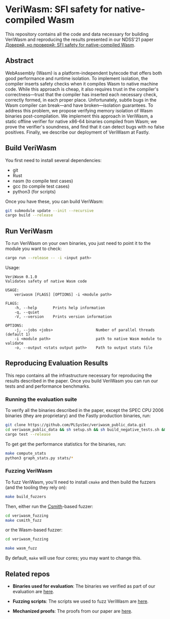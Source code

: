 # VeriWasm: SFI safety for native-compiled Wasm

This repository contains all the code and data necessary for building VeriWasm and reproducing the results presented in our NDSS'21 paper [Доверя́й, но проверя́й: SFI safety for native-compiled Wasm](http://cseweb.ucsd.edu/~dstefan/pubs/johnson:2021:veriwasm.pdf).  
  
## Abstract  
WebAssembly (Wasm) is a platform-independent bytecode that offers both good performance and runtime isolation. To implement isolation, the compiler inserts safety checks when it compiles Wasm to native machine code. While this approach is cheap, it also requires trust in the compiler's correctness—trust that the compiler has inserted each necessary check, correctly formed, in each proper place. Unfortunately, subtle bugs in the Wasm compiler can break—and have broken—isolation guarantees. To address this problem, we propose verifying memory isolation of Wasm binaries post-compilation. We implement this approach in VeriWasm, a static offline verifier for native x86-64 binaries compiled from Wasm; we prove the verifier's soundness, and find that it can detect bugs with no false positives. Finally, we describe our deployment of VeriWasm at Fastly.

## Build VeriWasm

You first need to install several dependencies:

- git
- Rust
- nasm (to compile test cases)
- gcc (to compile test cases)
- python3 (for scripts)

Once you have these, you can build VeriWasm:

```bash
git submodule update --init --recursive
cargo build --release
```

## Run VeriWasm

To run VeriWasm on your own binaries, you just need to point it to the module you want to check:

```bash
cargo run --release -- -i <input path> 
```

Usage:  

```
VeriWasm 0.1.0
Validates safety of native Wasm code

USAGE:
    veriwasm [FLAGS] [OPTIONS] -i <module path>

FLAGS:
    -h, --help       Prints help information
    -q, --quiet      
    -V, --version    Prints version information

OPTIONS:
    -j, --jobs <jobs>                   Number of parallel threads (default 1)
    -i <module path>                    path to native Wasm module to validate
    -o, --output <stats output path>    Path to output stats file
```

## Reproducing Evaluation Results

This repo contains all the infrastructure necessary for reproducing the results described in the paper. Once you build VeriWasm you can run our tests and and performance benchmarks.

### Running the evaluation suite

To verify all the binaries described in the paper, except the SPEC CPU 2006 binaries (they are proprietary) and the Fastly production binaries, run:

```bash
git clone https://github.com/PLSysSec/veriwasm_public_data.git
cd veriwasm_public_data && sh setup.sh && sh build_negative_tests.sh && cd ..
cargo test --release
```

To get get the performance statistics for the binaries, run:

```bash
make compute_stats
python3 graph_stats.py stats/*
```

### Fuzzing VeriWasm

To fuzz VeriWasm, you'll need to install `cmake` and then build the fuzzers (and the tooling they rely on):

```bash
make build_fuzzers
```

Then, either run the  [Csmith](https://embed.cs.utah.edu/csmith/)-based fuzzer:

```bash
cd veriwasm_fuzzing
make csmith_fuzz
```

or the Wasm-based fuzzer:    

```bash
cd veriwasm_fuzzing

make wasm_fuzz
```

By default, `make` will use four cores; you may want to change this.

## Related repos

- **Binaries used for evaluation**: The binaries we verified as part of our evaluation are [here](https://github.com/PLSysSec/veriwasm_public_data.git).

- **Fuzzing scripts**: The scripts we used to fuzz VeriWasm are [here](https://github.com/PLSysSec/veriwasm_fuzzing).

- **Mechanized proofs**: The proofs from our paper are [here](https://github.com/PLSysSec/veriwasm-verification).
